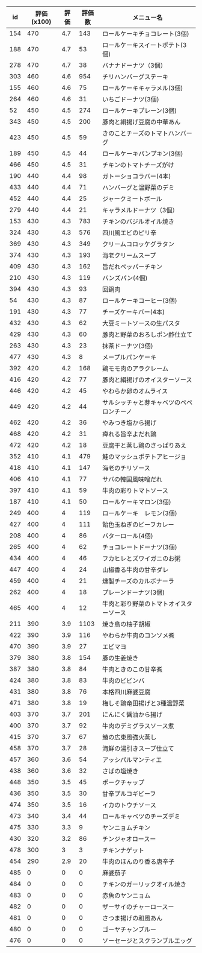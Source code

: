 | id | 評価(x100) | 評価 | 評価数 | メニュー名 |
| -- | ---------- | ---- | ------ | ---------- |
| 154 | 470 | 4.7 | 143 | ロールケーキチョコレート(3個) |
| 188 | 470 | 4.7 | 53 | ロールケーキスイートポテト(3個) |
| 278 | 470 | 4.7 | 38 | バナナドーナツ（3個） |
| 303 | 460 | 4.6 | 954 | チリハンバーグステーキ |
| 155 | 460 | 4.6 | 75 | ロールケーキキャラメル(3個) |
| 264 | 460 | 4.6 | 31 | いちごドーナツ(3個) |
| 52 | 450 | 4.5 | 274 | ロールケーキプレーン(3個) |
| 343 | 450 | 4.5 | 200 | 豚肉と絹揚げ豆腐の中華あん |
| 423 | 450 | 4.5 | 59 | きのことチーズのトマトハンバーグ |
| 189 | 450 | 4.5 | 44 | ロールケーキパンプキン(3個) |
| 466 | 450 | 4.5 | 31 | チキンのトマトチーズがけ |
| 190 | 440 | 4.4 | 98 | ガトーショコラバー(4本) |
| 433 | 440 | 4.4 | 71 | ハンバーグと温野菜のデミ |
| 452 | 440 | 4.4 | 25 | ジャークミートボール |
| 279 | 440 | 4.4 | 21 | キャラメルドーナツ（3個） |
| 153 | 430 | 4.3 | 783 | チキンのバジルオイル焼き |
| 324 | 430 | 4.3 | 576 | 四川風エビのピリ辛 |
| 369 | 430 | 4.3 | 349 | クリームコロッケグラタン |
| 374 | 430 | 4.3 | 193 | 海老クリームスープ |
| 409 | 430 | 4.3 | 162 | 旨だれペッパーチキン |
| 210 | 430 | 4.3 | 119 | バンズパン(4個) |
| 394 | 430 | 4.3 | 93 | 回鍋肉 |
| 54 | 430 | 4.3 | 87 | ロールケーキコーヒー(3個) |
| 191 | 430 | 4.3 | 77 | チーズケーキバー(4本) |
| 432 | 430 | 4.3 | 62 | 大豆ミートソースの生パスタ |
| 429 | 430 | 4.3 | 60 | 豚肉と野菜のおろしポン酢仕立て |
| 263 | 430 | 4.3 | 23 | 抹茶ドーナツ(3個) |
| 477 | 430 | 4.3 | 8 | メープルパンケーキ |
| 392 | 420 | 4.2 | 168 | 鶏モモ肉のアラクレーム |
| 416 | 420 | 4.2 | 77 | 豚肉と絹揚げのオイスターソース |
| 446 | 420 | 4.2 | 45 | やわらか卵のオムライス |
| 449 | 420 | 4.2 | 44 | サルシッチャと芽キャベツのペペロンチーノ |
| 462 | 420 | 4.2 | 36 | やみつき塩から揚げ |
| 468 | 420 | 4.2 | 31 | 痺れる旨辛よだれ鶏 |
| 472 | 420 | 4.2 | 18 | 豆腐干と蒸し鶏のさっぱりあえ |
| 352 | 410 | 4.1 | 479 | 鮭のマッシュポテトアヒージョ |
| 418 | 410 | 4.1 | 147 | 海老のチリソース |
| 406 | 410 | 4.1 | 77 | サバの韓国風味噌だれ |
| 397 | 410 | 4.1 | 59 | 牛肉の彩りトマトソース |
| 187 | 410 | 4.1 | 50 | ロールケーキマロン(3個) |
| 249 | 400 | 4 | 119 | ロールケーキ　レモン(3個) |
| 427 | 400 | 4 | 111 | 飴色玉ねぎのビーフカレー |
| 208 | 400 | 4 | 86 | バターロール(4個) |
| 265 | 400 | 4 | 62 | チョコレートドーナツ(3個) |
| 434 | 400 | 4 | 46 | フカヒレとズワイガニのお粥 |
| 447 | 400 | 4 | 24 | 山椒香る牛肉の甘辛ダレ |
| 459 | 400 | 4 | 21 | 燻製チーズのカルボナーラ |
| 262 | 400 | 4 | 18 | プレーンドーナツ(3個) |
| 465 | 400 | 4 | 12 | 牛肉と彩り野菜のトマトオイスターソース |
| 211 | 390 | 3.9 | 1103 | 焼き鳥の柚子胡椒 |
| 422 | 390 | 3.9 | 116 | やわらか牛肉のコンソメ煮 |
| 470 | 390 | 3.9 | 27 | エビマヨ |
| 379 | 380 | 3.8 | 154 | 豚の生姜焼き |
| 387 | 380 | 3.8 | 84 | 牛肉ときのこの甘辛煮 |
| 424 | 380 | 3.8 | 83 | 牛肉のビビンバ |
| 431 | 380 | 3.8 | 76 | 本格四川麻婆豆腐 |
| 471 | 380 | 3.8 | 19 | 梅しそ鶏竜田揚げと3種温野菜 |
| 403 | 370 | 3.7 | 201 | にんにく醤油から揚げ |
| 400 | 370 | 3.7 | 92 | 牛肉のデミグラスソース煮 |
| 415 | 370 | 3.7 | 67 | 鰆の広東風強火蒸し |
| 458 | 370 | 3.7 | 28 | 海鮮の湯引きスープ仕立て |
| 457 | 360 | 3.6 | 54 | アッシパルマンティエ |
| 438 | 360 | 3.6 | 32 | さばの塩焼き |
| 448 | 350 | 3.5 | 45 | ポークチャップ |
| 436 | 350 | 3.5 | 30 | 甘辛プルコギビーフ |
| 474 | 350 | 3.5 | 16 | イカのトウチソース |
| 473 | 340 | 3.4 | 44 | ロールキャベツのチーズデミ |
| 475 | 330 | 3.3 | 9 | ヤンニョムチキン |
| 430 | 320 | 3.2 | 86 | チンジャオロースー |
| 478 | 300 | 3 | 3 | チキンナゲット |
| 454 | 290 | 2.9 | 20 | 牛肉のほんのり香る唐辛子 |
| 485 | 0 | 0 | 0 | 麻婆茄子 |
| 484 | 0 | 0 | 0 | チキンのガーリックオイル焼き |
| 483 | 0 | 0 | 0 | 赤魚のヤンニョム |
| 482 | 0 | 0 | 0 | ザーサイのチャーロースー |
| 481 | 0 | 0 | 0 | さつま揚げの和風あん |
| 480 | 0 | 0 | 0 | ゴーヤチャンプルー |
| 476 | 0 | 0 | 0 | ソーセージとスクランブルエッグ |
